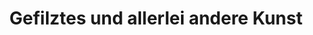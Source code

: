 ---
title: "Gefilztes und allerlei andere Kunst"
url: /ilmenau/gefilztes-und-allerlei-andere-kunst/
shop: Kunst
---